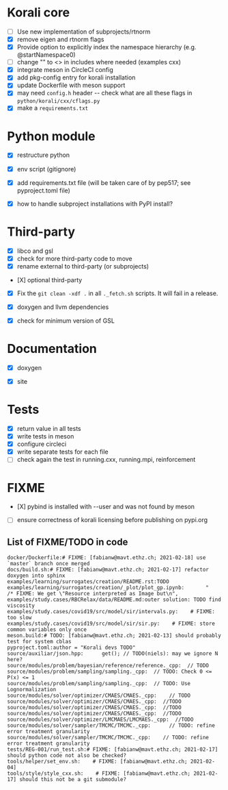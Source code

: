 # Korali core

* [ ] Use new implementation of subprojects/rtnorm
* [X] remove eigen and rtnorm flags
* [X] Provide option to explicitly index the namespace hierarchy (e.g. @startNamespace0)
* [ ] change "" to <> in includes where needed (examples cxx)
* [X] integrate meson in CircleCI config
* [X] add pkg-config entry for korali installation
* [X] update Dockerfile with meson support
* [X] may need `config.h` header -- check what are all these flags in `python/korali/cxx/cflags.py`
* [X] make a `requirements.txt`

# Python module

* [X] restructure python
* [X] env script (gitignore)
* [X] add requirements.txt file (will be taken care of by pep517; see pyproject.toml file)
* [X] how to handle subproject installations with PyPI install?


# Third-party

* [X] libco and gsl
* [X] check for more third-party code to move
* [X] rename external to third-party (or subprojects)
* [Χ] optional third-party
* [X] Fix the `git clean -xdf .` in all `._fetch.sh` scripts. It will fail in a release.
* [X] doxygen and llvm dependencies
* [X] check for minimum version of GSL


# Documentation

* [X] doxygen
* [X] site


# Tests

* [X] return value in all tests
* [X] write tests in meson
* [X] configure circleci
* [X] write separate tests for each file
* [ ] check again the test in running.cxx, running.mpi, reinforcement

# FIXME

* [Χ] pybind is installed with --user and was not found by meson
* [ ] ensure correctness of korali licensing before publishing on pypi.org

## List of FIXME/TODO in code

```
docker/Dockerfile:# FIXME: [fabianw@mavt.ethz.ch; 2021-02-18] use `master` branch once merged
docs/build.sh:# FIXME: [fabianw@mavt.ethz.ch; 2021-02-17] refactor doxygen into sphinx
examples/learning/surrogates/creation/README.rst:TODO
examples/learning/surrogates/creation/_plot/plot_gp.ipynb:       "            /* FIXME: We get \"Resource interpreted as Image but\n",
examples/study.cases/RBCRelax/data/README.md:outer solution: TODO find viscosity
examples/study.cases/covid19/src/model/sir/intervals.py:    # FIXME: too slow
examples/study.cases/covid19/src/model/sir/sir.py:    # FIXME: store common variables only once
meson.build:# TODO: [fabianw@mavt.ethz.ch; 2021-02-13] should probably test for system cblas
pyproject.toml:author = "Korali devs TODO"
source/auxiliar/json.hpp:      get(); // TODO(niels): may we ignore N here?
source/modules/problem/bayesian/reference/reference._cpp:  // TODO
source/modules/problem/sampling/sampling._cpp:  // TODO: Check 0 <= P(x) <= 1
source/modules/problem/sampling/sampling._cpp:  // TODO: Use Lognormalization
source/modules/solver/optimizer/CMAES/CMAES._cpp:    // TODO
source/modules/solver/optimizer/CMAES/CMAES._cpp:  //TODO
source/modules/solver/optimizer/CMAES/CMAES._cpp:  //TODO
source/modules/solver/optimizer/CMAES/CMAES._cpp:  //TODO
source/modules/solver/optimizer/LMCMAES/LMCMAES._cpp:  //TODO
source/modules/solver/sampler/TMCMC/TMCMC._cpp:      // TODO: refine error treatment granularity
source/modules/solver/sampler/TMCMC/TMCMC._cpp:    // TODO: refine error treatment granularity
tests/REG-001/run_test.sh:# FIXME: [fabianw@mavt.ethz.ch; 2021-02-17] should python code not also be checked?
tools/helper/set_env.sh:    # FIXME: [fabianw@mavt.ethz.ch; 2021-02-04] 
tools/style/style_cxx.sh:    # FIXME: [fabianw@mavt.ethz.ch; 2021-02-17] should this not be a git submodule?
```
